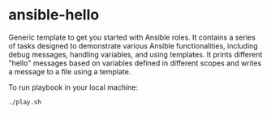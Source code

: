 # ansible-hello

Generic template to get you started with Ansible roles. It contains a series of tasks designed to demonstrate various Ansible functionalities, including debug messages, handling variables, and using templates. It prints different "hello" messages based on variables defined in different scopes and writes a message to a file using a template.

To run playbook in your local machine:
```
./play.sh
```


